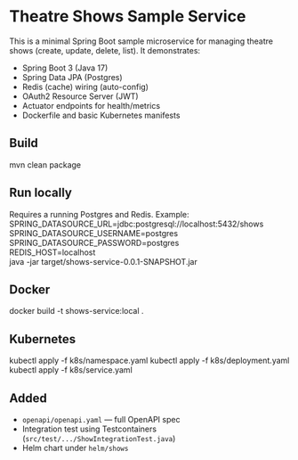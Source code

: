 # Theatre Shows Sample Service

This is a minimal Spring Boot sample microservice for managing theatre shows (create, update, delete, list).
It demonstrates:
- Spring Boot 3 (Java 17)
- Spring Data JPA (Postgres)
- Redis (cache) wiring (auto-config)
- OAuth2 Resource Server (JWT)
- Actuator endpoints for health/metrics
- Dockerfile and basic Kubernetes manifests

## Build
mvn clean package

## Run locally
Requires a running Postgres and Redis. Example:
SPRING_DATASOURCE_URL=jdbc:postgresql://localhost:5432/shows \
SPRING_DATASOURCE_USERNAME=postgres \
SPRING_DATASOURCE_PASSWORD=postgres \
REDIS_HOST=localhost \
java -jar target/shows-service-0.0.1-SNAPSHOT.jar

## Docker
docker build -t shows-service:local .

## Kubernetes
kubectl apply -f k8s/namespace.yaml
kubectl apply -f k8s/deployment.yaml
kubectl apply -f k8s/service.yaml

## Added
- `openapi/openapi.yaml` — full OpenAPI spec
- Integration test using Testcontainers (`src/test/.../ShowIntegrationTest.java`)
- Helm chart under `helm/shows`
